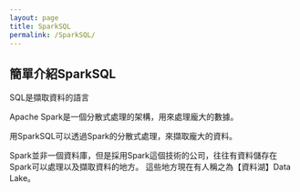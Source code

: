 ```yaml
---
layout: page
title: SparkSQL
permalink: /SparkSQL/
---
```


## 簡單介紹SparkSQL

SQL是擷取資料的語言

Apache Spark是一個分散式處理的架構，用來處理龐大的數據。

用SparkSQL可以透過Spark的分散式處理，來擷取龐大的資料。

Spark並非一個資料庫，但是採用Spark這個技術的公司，往往有資料儲存在Spark可以處理以及擷取資料的地方。
這些地方現在有人稱之為【資料湖】Data Lake。

